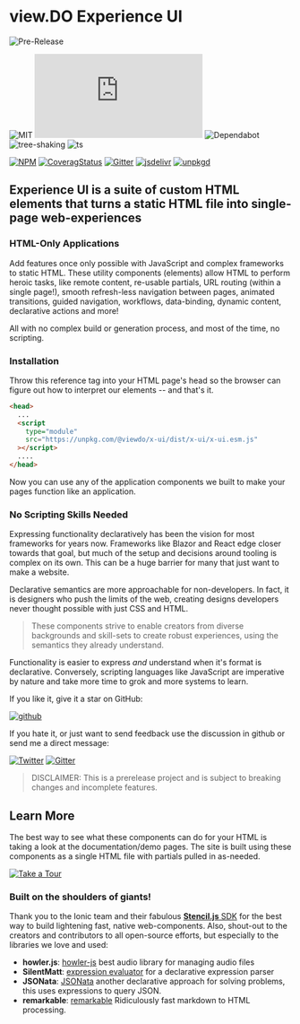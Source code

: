 # view.DO Experience UI

![Pre-Release](https://via.placeholder.com/728x50/2d8dc9/FFFFFF?text=PREVIEW+RELEASE:ALPHA+0.2)

![MIT](https://badgen.net/github/license/viewdo/x-ui?icon=github)
![size](https://badgen.net/badgesize/normal/file-url/unpkg.com/@viewdo/x-ui/dist/x-ui/x-ui.esm.js?icon=sourcegraph&color=blue)
![Dependabot](https://badgen.net/badge/icon/dependabot?icon=dependabot&label)
![tree-shaking](https://badgen.net/badge/tree-shaking/enabled?icon=packagephobia)
![ts](https://badgen.net/badge/icon/typescript?icon=typescript&label)

[![NPM](https://badgen.net/npm/v/@viewdo/x-ui?icon&color=blue)](https://www.npmjs.com/package/@viewdo/x-ui)
[![CoveragStatus](https://badgen.net/coveralls/c/github/viewdo/x-ui?icon=codecov&color=blue)](https://coveralls.io/github/viewdo/x-ui)
[![Gitter](https://badgen.net/badge/chat/on%20gitter?icon=gitter)](https://gitter.im/viewdo/x-ui)
[![jsdelivr](https://badgen.net/badge/jsdelivr/CDN?icon=jsdelivr&color=blue)](https://cdn.jsdelivr.net/npm/@viewdo/x-ui/+esm)
[![unpkgd](https://badgen.net/badge/unpkg/CDN)](https://unpkg.com/browse/@viewdo/x-ui)

## Experience UI is a suite of custom HTML elements that turns a static HTML file into single-page web-experiences

### HTML-Only Applications

Add features once only possible with JavaScript and complex frameworks to static HTML. These utility components (elements) allow HTML to perform heroic tasks, like remote content, re-usable partials, URL routing (within a single page!), smooth refresh-less navigation between pages, animated transitions, guided navigation, workflows, data-binding, dynamic content, declarative actions and more!

All with no complex build or generation process, and most of the time, no scripting.

### Installation

Throw this reference tag into your HTML page's head so the browser can figure out how to interpret our elements -- and that's it.

```html
<head>
  ...
  <script
    type="module"
    src="https://unpkg.com/@viewdo/x-ui/dist/x-ui/x-ui.esm.js"
  ></script>
  ....
</head>
```

Now you can use any of the application components we built to make your pages function like an application.

### No Scripting Skills Needed

Expressing functionality declaratively has been the vision for most frameworks for years now. Frameworks like Blazor and React edge closer towards that goal, but much of the setup and decisions around tooling is complex on its own. This can be a huge barrier for many that just want to make a website.

Declarative semantics are more approachable for non-developers. In fact, it is designers who push the limits of the web, creating designs developers never thought possible with just CSS and HTML.

> These components strive to enable creators from diverse backgrounds and skill-sets to create robust experiences, using the semantics they already understand.

Functionality is easier to express _and_ understand when it's format is declarative. Conversely, scripting languages like JavaScript are imperative by nature and take more time to grok and more systems to learn.

If you like it, give it a star on GitHub:

[![github](https://badgen.net/badge/github/★?icon=github&color=blue)](https://github.com/viewdo/x-ui)

If you hate it, or just want to send feedback use the discussion in github or send me a direct message:

[![Twitter](https://badgen.net/badge/tweet/me?icon=twitter&color=blue)](https://twitter.com/logrythmik)
[![Gitter](https://badgen.net/badge/chat/with%20me%20on%20gitter?icon=gitter)](https://gitter.im/viewdo/x-ui)

> DISCLAIMER: This is a prerelease project and is subject to breaking changes and incomplete features.

## Learn More

The best way to see what these components can do for your HTML is taking a look at the documentation/demo pages. The site is built using these components as a single HTML file with partials pulled in as-needed.

[![Take a Tour](https://badgen.net/badge/@viewdo/x-ui:%20demo?color=blue)](https://demo.x-ui.dev)

### Built on the shoulders of giants!

Thank you to the Ionic team and their fabulous [**Stencil.js** SDK](https://stenciljs.com) for the best way to build lightening fast, native web-components. Also, shout-out to the creators and contributors to all open-source efforts, but especially to the libraries we love and used:

- **howler.js**: [howler-js](https://github.com/goldfire/howler.js) best audio library for managing audio files
- **SilentMatt**: [expression evaluator](https://github.com/silentmatt/expr-eval) for a declarative expression parser
- **JSONata**: [JSONata](https://jsonata.org/) another declarative approach for solving problems, this uses expressions to query JSON.
- **remarkable**: [remarkable](https://jonschlinkert.github.io/remarkable/demo/) Ridiculously fast markdown to HTML processing.
